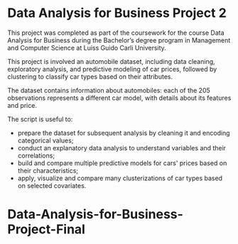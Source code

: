 # Data Analysis for Business Project 2
This project was completed as part of the coursework for the course Data Analysis for Business during the Bachelor’s degree program in Management and Computer Science at Luiss Guido Carli University.

This project is involved an automobile dataset, including data cleaning, exploratory analysis, and predictive modeling of car prices, followed by clustering to classify car types based on their attributes.

The dataset contains information about automobiles: each of the 205 observations represents a different car model, with details about its features and price.

The script is useful to:
- prepare the dataset for subsequent analysis by cleaning it and encoding categorical values;
- conduct an explanatory data analysis to understand variables and their correlations;
- build and compare multiple predictive models for cars' prices based on their characteristics;
- apply, visualize and compare many clusterizations of car types based on selected covariates.
# Data-Analysis-for-Business-Project-Final
